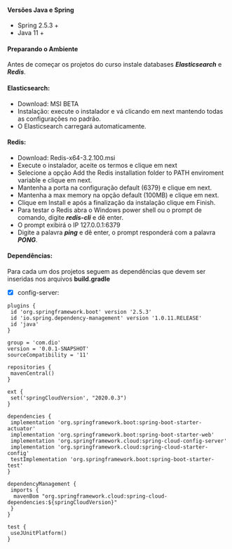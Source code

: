 #### Versões Java e Spring
- Spring 2.5.3 +
- Java 11 +

#### Preparando o Ambiente
Antes de começar os projetos do curso instale databases ***Elasticsearch*** e ***Redis***.

#### Elasticsearch:
- Download: MSI BETA
- Instalação: execute o instalador e vá clicando em next mantendo todas as configurações no padrão.
- O Elasticsearch carregará automaticamente.

#### Redis:
- Download: Redis-x64-3.2.100.msi
- Execute o instalador, aceite os termos e clique em next
- Selecione a opção Add the Redis installation folder to PATH enviroment variable e clique em next.
- Mantenha a porta na configuração default (6379) e clique em next.
- Mantenha a max memory na opção default (100MB) e clique em next.
- Clique em Install e após a finalização da instalação clique em Finish.
- Para testar o Redis abra o Windows power shell ou o prompt de comando, digite ***redis-cli*** e dê enter.
- O prompt exibirá o IP 127.0.0.1:6379
- Digite a palavra ***ping*** e dê enter, o prompt responderá com a palavra ***PONG***.

#### Dependências:
Para cada um dos projetos seguem as dependências que devem ser inseridas nos arquivos **build.gradle**

- [x] config-server:
```
plugins {
 id 'org.springframework.boot' version '2.5.3'
 id 'io.spring.dependency-management' version '1.0.11.RELEASE'
 id 'java'
}
​
group = 'com.dio'
version = '0.0.1-SNAPSHOT'
sourceCompatibility = '11'
​
repositories {
 mavenCentral()
}
​
ext {
 set('springCloudVersion', "2020.0.3")
}
​
dependencies {
 implementation 'org.springframework.boot:spring-boot-starter-actuator'
 implementation 'org.springframework.boot:spring-boot-starter-web'
 implementation 'org.springframework.cloud:spring-cloud-config-server'
 implementation 'org.springframework.cloud:spring-cloud-starter-config'
 testImplementation 'org.springframework.boot:spring-boot-starter-test'
}
​
dependencyManagement {
 imports {
  mavenBom "org.springframework.cloud:spring-cloud-dependencies:${springCloudVersion}"
 }
}
​
test {
 useJUnitPlatform()
}
​
```

